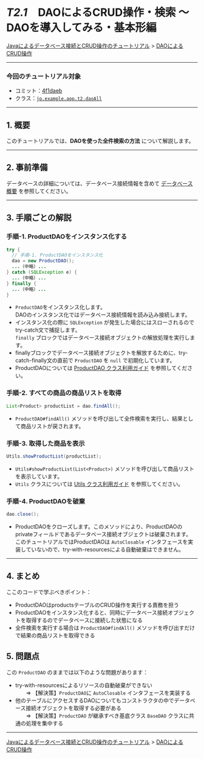 # *T2.1*　DAOによるCRUD操作・検索 ～ DAOを導入してみる・基本形編

[Javaによるデータベース接続とCRUD操作のチュートリアル](../tutorials.md) > [DAOによるCRUD操作](./20-dao.md)

---
### 今回のチュートリアル対象

- コミット：[4f1daeb](https://github.com/612-teacher001/jbasic-dao-demo/commit/4f1daeb)
- クラス：[`jp.example.app.t2.daoAll`](https://github.com/612-teacher001/jbasic-dao-demo/blob/main/src/main/java/jp/example/app/t2/DaoAll.java)

---

## 1. 概要

このチュートリアルでは、**DAOを使った全件検索の方法** について解説します。

---

## 2. 事前準備

データベースの詳細については、データベース接続情報を含めて [データベース概要](../00-database.md) を参照してください。

---

## 3. 手順ごとの解説

### 手順-1. ProductDAOをインスタンス化する
```java
try {
  // 手順-1. ProductDAOをインスタンス化
  dao = new ProductDAO();
  ...（中略）...
} catch (SQLException e) {
  ...（中略）...
} finally {
  ...（中略）...
}
```
- `ProductDAO`をインスタンス化します。  
DAOのインスタンス化ではデータベース接続情報を読み込み接続します。
- インスタンス化の際に `SQLException` が発生した場合にはスローされるのでtry-catch文で捕捉します。  
`finally` ブロックではデータベース接続オブジェクトの解放処理を実行します。
- finallyブロックでデータベース接続オブジェクトを解放するために、try-catch-finally文の直前で `ProductDAO` を `null` で初期化しています。
- ProductDAOについては [ProductDAO クラス利用ガイド](./productdao.md) を参照してください。


### 手順-2. すべての商品の商品リストを取得
```java
List<Product> productList = dao.findAll();
```
- `ProductDAO#findAll()` メソッドを呼び出して全件検索を実行し、結果として商品リストが戻されます。

### 手順-3. 取得した商品を表示
```java
Utils.showProductList(productList);
```
- `Utils#showProductList(List<Product>)` メソッドを呼び出して商品リストを表示しています。
- `Utils` クラスについては [Utils クラス利用ガイド](./utils.md) を参照してください。

### 手順-4. ProductDAOを破棄
```java
dao.close();
```
- ProductDAOをクローズします。このメソッドにより、ProductDAOのprivateフィールドであるデータベース接続オブジェクトは破棄されます。  
このチュートリアルではProductDAOは `AutoClosable` インタフェースを実装していないので、try-with-resourcesによる自動破棄はできません。

---

## 4. まとめ

ここのコードで学ぶべきポイント：

  - ProductDAOはproductsテーブルのCRUD操作を実行する責務を担う
  - ProductDAOをインスタンス化すると、同時にデータベース接続オブジェクトを取得するのでデータベースに接続した状態になる
  - 全件検索を実行する場合は `ProductDAO#findAll()` メソッドを呼び出すだけで結果の商品リストを取得できる

## 5. 問題点
この `ProductDAO` のままでは以下のような問題があります：

  - try-with-resourcesによるリソースの自動破棄ができない  
  　　⇒ 【解決策】`ProductDAO`に `AutoClosable` インタフェースを実装する
  - 他のテーブルにアクセスするDAOについてもコンストラクタの中でデータベース接続オブジェクトを取得する必要がある  
  　　⇒ 【解決策】`ProductDAO` が継承すべき基底クラス `BaseDAO` クラスに共通の処理を集中する



---

[Javaによるデータベース接続とCRUD操作のチュートリアル](../tutorials.md) > [DAOによるCRUD操作](./20-dao.md)
